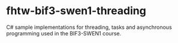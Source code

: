 # fhtw-bif3-swen1-threading
C# sample implementations for threading, tasks and asynchronous programming used in the BIF3-SWEN1 course. 
